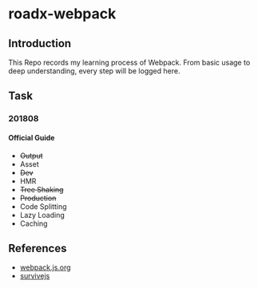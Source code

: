 # roadx-webpack


## Introduction
This Repo records my learning process of Webpack. 
From basic usage to deep understanding, every step will be logged here.

## Task
### 201808
#### Official Guide 
+ ~~Output~~
+ Asset
+ ~~Dev~~
+ HMR
+ ~~Tree Shaking~~
+ ~~Production~~
+ Code Splitting
+ Lazy Loading
+ Caching 

## References
+ [webpack.js.org](https://webpack.js.org/)
+ [survivejs](https://survivejs.com/webpack/)